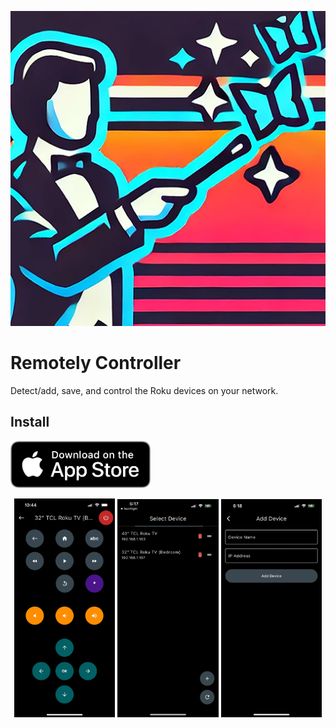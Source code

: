 ![Remotely](/logo.jpg)
# Remotely Controller

Detect/add, save, and control the Roku devices on your network.

## Install

<p>
  <a
    href="https://apps.apple.com/us/app/remotely-controller/id6504736818"
    target="_blank"
  ><img src="/flutter/assets/app_store.png" alt="Download on the App Store" height="75" /></a>
</p>

<p align="center">
  <img src="/flutter/assets/demo1.jpg" alt="CrayEye Demo 1" width="32%"/>
  <img src="/flutter/assets/demo2.jpg" alt="CrayEye Demo 2" width="32%"/>
  <img src="/flutter/assets/demo3.jpg" alt="CrayEye Demo 3" width="32%"/>
</p>


